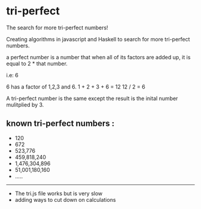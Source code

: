 # tri-perfect
The search for more tri-perfect numbers!

Creating algorithms in javascript and Haskell to search for more tri-perfect numbers.

a perfect number is a number that when all of its factors are added up, it is equal to 2 * that number.

i.e: 6

6 has a factor of 1,2,3 and 6.
1 + 2 + 3 + 6 = 12
12 / 2 = 6

A tri-perfect number is the same except the result is the inital number mulitplied by 3.

known tri-perfect numbers :
---
- 120
- 672
- 523,776
- 459,818,240
- 1,476,304,896
- 51,001,180,160
- .....
---

- The tri.js file works but is very slow
- adding ways to cut down on calculations
